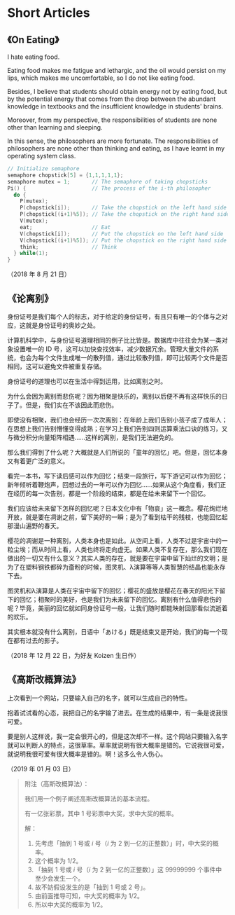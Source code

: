 # Short Articles

## 《On Eating》

I hate eating food.

Eating food makes me fatigue and lethargic, and the oil would persist on my lips, which makes me uncomfortable, so I do not like eating food.

Besides, I believe that students should obtain energy not by eating food, but by the potential energy that comes from the drop between the abundant knowledge in textbooks and the insufficient knowledge in students' brains.

Moreover, from my perspective, the responsibilities of students are none other than learning and sleeping.

In this sense, the philosophers are more fortunate. The responsibilities of philosophers are none other than thinking and eating, as I have learnt in my operating system class.

``` C
// Initialize semaphore
semaphore chopstick[5] = {1,1,1,1,1};
semaphore mutex = 1;       // The semaphore of taking chopsticks
Pi() {                     // The process of the i-th philosopher
  do {
    P(mutex);
    P(chopstick[i]);       // Take the chopstick on the left hand side
    P(chopstick[(i+1)%5]); // Take the chopstick on the right hand side
    V(mutex);
    eat;                   // Eat
    V(chopstick[i]);       // Put the chopstick on the left hand side
    V(chopstick[(i+1)%5]); // Put the chopstick on the right hand side
    think;                 // Think
  } while(1);
}
```

（2018 年 8 月 21 日）

## 《论离别》

身份证号是我们每个人的标志，对于给定的身份证号，有且只有唯一的个体与之对应，这就是身份证号的奥妙之处。

计算机科学中，与身份证号道理相同的例子比比皆是。数据库中往往会为某一类对象设置唯一的 ID 号，这可以加快查找效率，减少数据冗余。管理大量文件的系统，也会为每个文件生成唯一的散列值，通过比较散列值，即可比较两个文件是否相同，这可以避免文件被重复存储。

身份证号的道理也可以在生活中得到运用，比如离别之时。

为什么会因为离别而悲伤呢？因为相聚是快乐的，离别以后便不再有这样快乐的日子了。但是，我们实在不该因此而悲伤。

即使没有相聚，我们也会经历一次次离别：在年龄上我们告别小孩子成了成年人；在思想上我们告别懵懂变得成熟；在学习上我们告别四则运算乘法口诀的练习，又与微分积分向量矩阵相遇……这样的离别，是我们无法避免的。

那么我们得到了什么呢？大概就是人们所说的「童年的回忆」吧。但是，回忆本身又有着更广泛的意义。

看完一本书，写下读后感可以作为回忆；结束一段旅行，写下游记可以作为回忆； 新年倾听着鞭炮声，回想过去的一年可以作为回忆……如果从这个角度看，我们正在经历的每一次告别，都是一个阶段的结束，都是在给未来留下一个回忆。

我们应该给未来留下怎样的回忆呢？日本文化中有「物哀」这一概念。樱花绚烂地开放，就是要在凋谢之前，留下美好的一瞬；是为了看到枯干的残枝，也能回忆起那漫山遍野的春天。

樱花的凋谢是一种离别，人类本身也是如此。从空间上看，人类不过是宇宙中的一粒尘埃；而从时间上看，人类也终将走向虚无。如果人类不复存在，那么我们现在做出的一切又有什么意义？其实人类的存在，就是要在宇宙中留下灿烂的文明；是为了在塑料钢铁都碎为齑粉的时候，图灵机、λ演算等等人类智慧的结晶也能永存下去。

图灵机和λ演算是人类在宇宙中留下的回忆；樱花的盛放是樱花在春天的阳光下留下的回忆；相聚时的美好，也是我们为未来留下的回忆。离别有什么值得悲伤的呢？毕竟，美丽的回忆就如同身份证号一般，让我们随时都能映射回那看似流逝着的欢乐。

其实根本就没有什么离别，日语中「あける」既是结束又是开始，我们的每一个现在都有过去的影子。

（2018 年 12 月 22 日，为好友 Koizen 生日作）

## 《高斯改概算法》

上次看到一个网站，只要输入自己的名字，就可以生成自己的特性。

抱着试试看的心态，我把自己的名字输了进去。在生成的结果中，有一条是说我很可爱。

要是别人这样说，我一定会很开心的，但是这次却不一样。这个网站只要输入名字就可以判断人的特点，这很草率。草率就说明有很大概率是错的。它说我很可爱，就说明我很可爱有很大概率是错的。啊！这多么令人伤心。

（2019 年 01 月 03 日）

> 附注（高斯改概算法）：
> 
> 我们用一个例子阐述高斯改概算法的基本流程。
> 
> 有一亿张彩票，其中 1 号彩票中大奖，求中大奖的概率。
> 
> 解：
> 
> 1. 先考虑「抽到 1 号或 $i$ 号（$i$ 为 2 到一亿的正整数）」时，中大奖的概率。
> 1. 这个概率为 $1/2$。
> 1. 「抽到 1 号或 $i$ 号（$i$ 为 2 到一亿的正整数）」这 99999999 个事件中至少会发生一个。
> 1. 故不妨假设发生的是「抽到 1 号或 2 号」。
> 1. 由前面推导可知，中大奖的概率为 $1/2$。
> 1. 所以中大奖的概率为 $1/2$。

